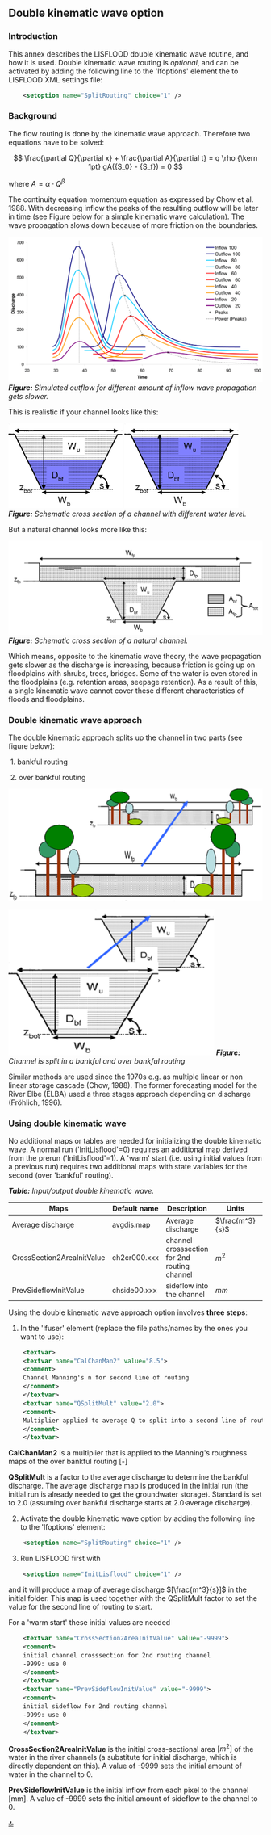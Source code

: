 ## Double kinematic wave option

### Introduction

This annex describes the LISFLOOD double kinematic wave routine, and how it is used. Double kinematic wave routing is *optional*, 
and can be activated by adding the following line to the 'lfoptions' element the to LISFLOOD XML settings file:

```xml
	<setoption name="SplitRouting" choice="1" />
```


### Background

The flow routing is done by the kinematic wave approach. Therefore two equations have to be solved:

$$
\frac{\partial Q}{\partial x} + \frac{\partial A}{\partial t} = q \rho {\kern 1pt} gA({S_0} - {S_f}) = 0
$$

where $A = \alpha \cdot {Q^{\beta} }$

The continuity equation momentum equation as expressed by Chow et al. 1988. With decreasing inflow the peaks of the resulting outflow will be later in time (see Figure below for a simple kinematic wave calculation). The wave propagation slows down because of more friction on the boundaries.

![Simulated outflow](../media/image47.png)
***Figure:*** *Simulated outflow for different amount of inflow wave propagation gets slower.*

This is realistic if your channel looks like this:

![Schematic cross section of a channel](../media/image48-resize.png) ![](../media/image49-resize.png)
***Figure:*** *Schematic cross section of a channel with different water level.*

But a natural channel looks more like this:

![Schematic cross section of a natural channel](../media/image50.png)
***Figure:*** *Schematic cross section of a natural channel.*

Which means, opposite to the kinematic wave theory, the wave propagation gets slower as the discharge is increasing, because friction is going up on floodplains with shrubs, trees, bridges. Some of the water is even stored in the floodplains (e.g. retention areas, seepage retention). As a result of this, a single kinematic wave cannot cover these different characteristics of floods and floodplains.



### Double kinematic wave approach

The double kinematic approach splits up the channel in two parts (see figure below):

​	1\. bankful routing

​	2\. over bankful routing

![](../media/image54.png)

![Channel is split](../media/image55.png)
***Figure:*** *Channel is split in a bankful and over bankful routing*

Similar methods are used since the 1970s e.g. as multiple linear or non linear storage cascade (Chow, 1988). The former forecasting model for the River Elbe (ELBA) used a three stages approach depending on discharge (Fröhlich, 1996).



### Using double kinematic wave 

No additional maps or tables are needed for initializing the double kinematic wave. A normal run ('InitLisflood'=0) requires an additional map derived from the prerun ('InitLisflood'=1). 
A 'warm' start (i.e. using initial values from a previous run) requires two additional maps with state variables for the second (over 'bankful' routing).

***Table:***  *Input/output double kinematic wave.*   

| Maps                       | Default name | Description                                  | Units           | Remarks                                           |
| -------------------------- | ------------ | -------------------------------------------- | --------------- | ------------------------------------------------- |
| Average discharge          | avgdis.map   | Average discharge                            | $\frac{m^3}{s}$ | Produced by prerun                                |
| CrossSection2AreaInitValue | ch2cr000.xxx | channel crosssection for 2nd routing channel | $m^2$           | Produced by option 'repStateMaps' or 'repEndMaps' |
| PrevSideflowInitValue      | chside00.xxx | sideflow into the channel                    | $mm$            |                                                   |



Using the double kinematic wave approach option involves **three steps**:

1) In the 'lfuser' element (replace the file paths/names by the ones you want to use):

```xml
	<textvar>                                                           
	<textvar name="CalChanMan2" value="8.5">                         
	<comment>                                                            
	Channel Manning's n for second line of routing                        
	</comment>                                                           
	</textvar>                                                           
	<textvar name="QSplitMult" value="2.0">                          
	<comment>                                                            
	Multiplier applied to average Q to split into a second line of routing 
	</comment>                                                           
	</textvar>                                                           
```

**CalChanMan2** is a multiplier that is applied to the Manning's roughness maps of the over bankful routing [-]

**QSplitMult** is a factor to the average discharge to determine the bankful discharge. The average discharge map is produced in the initial run (the initial run is already needed to get the groundwater storage). Standard is set to 2.0 (assuming over bankful discharge starts at 2.0·average discharge).

2) Activate the double kinematic wave option by adding the following line to the 'lfoptions' element:

```xml
	<setoption name="SplitRouting" choice="1" />
```

3) Run LISFLOOD first with

```xml
	<setoption name="InitLisflood" choice="1" />
```

and it will produce a map of average discharge $[\frac{m^3}{s}]$ in the initial folder. This map is used together with the QSplitMult factor to set the value for the second line of routing to start.

For a 'warm start' these initial values are needed

```xml
	<textvar name="CrossSection2AreaInitValue" value="-9999"> 
	<comment>                                                     
	initial channel crosssection for 2nd routing channel            
	-9999: use 0                                                    
	</comment>                                                    
	</textvar>                                                    
	<textvar name="PrevSideflowInitValue" value="-9999">      
	<comment>                                                     
	initial sideflow for 2nd routing channel                        
	-9999: use 0                                                    
	</comment>                                                    
	</textvar>                                                    
```

**CrossSection2AreaInitValue** is the initial cross-sectional area $[m^2]$ of the water in the river channels (a substitute for initial discharge, which is directly dependent on this). A value of -9999 sets the initial amount of water in the channel to 0.

**PrevSideflowInitValue** is the initial inflow from each pixel to the channel [mm]. A value of -9999 sets the initial amount of sideflow to the channel to 0.






[🔝](#top)


